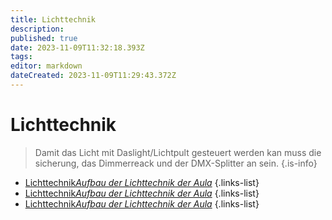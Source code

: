 ```yaml
---
title: Lichttechnik
description: 
published: true
date: 2023-11-09T11:32:18.393Z
tags: 
editor: markdown
dateCreated: 2023-11-09T11:29:43.372Z
---
```


# Lichttechnik
>  Damit das Licht mit Daslight/Lichtpult gesteuert werden kan muss die sicherung, das Dimmerreack und der DMX-Splitter an sein.
{.is-info}
- [Lichttechnik*Aufbau der Lichttechnik der Aula*](/aula/lichttechnik_aula/sicherung)
{.links-list}
- [Lichttechnik*Aufbau der Lichttechnik der Aula*](/aula/lichttechnik_aula/dimmerreack)
{.links-list}
- [Lichttechnik*Aufbau der Lichttechnik der Aula*](/aula/lichttechnik_aula/dmx-splitter)
{.links-list}